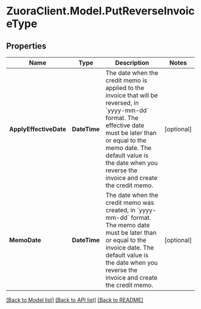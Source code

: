 # ZuoraClient.Model.PutReverseInvoiceType

## Properties

Name | Type | Description | Notes
------------ | ------------- | ------------- | -------------
**ApplyEffectiveDate** | **DateTime** | The date when the credit memo is applied to the invoice that will be reversed, in &#x60;yyyy-mm-dd&#x60; format. The effective date must be later than or equal to the memo date.  The default value is the date when you reverse the invoice and create the credit memo.  | [optional] 
**MemoDate** | **DateTime** | The date when the credit memo was created, in &#x60;yyyy-mm-dd&#x60; format. The memo date must be later than or equal to the invoice date.  The default value is the date when you reverse the invoice and create the credit memo.  | [optional] 

[[Back to Model list]](../README.md#documentation-for-models) [[Back to API list]](../README.md#documentation-for-api-endpoints) [[Back to README]](../README.md)

